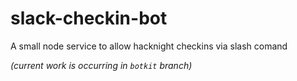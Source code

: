 # slack-checkin-bot
A small node service to allow hacknight checkins via slash comand

*(current work is occurring in `botkit` branch)*
